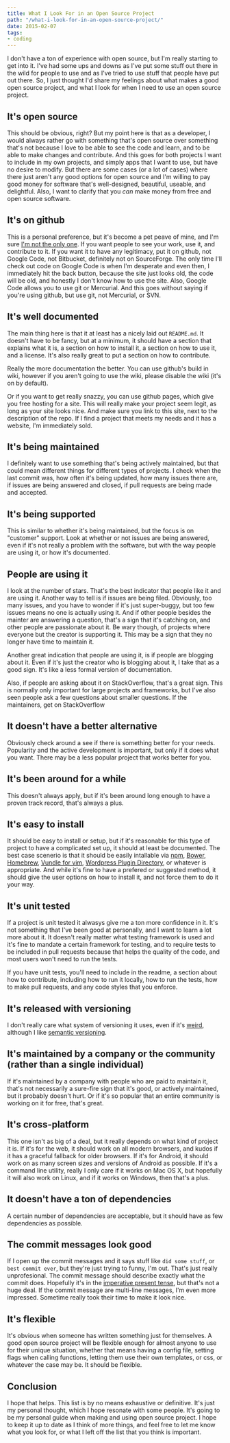 ```yaml
---
title: What I Look For in an Open Source Project
path: "/what-i-look-for-in-an-open-source-project/"
date: 2015-02-07
tags:
- coding
---
```


I don't have a ton of experience with open source, but I'm really starting to get into it. I've had some ups and downs as I've put some stuff out there in the wild for people to use and as I've tried to use stuff that people have put out there. So, I just thought I'd share my feelings about what makes a good open source project, and what I look for when I need to use an open source project.

## It's open source

This should be obvious, right? But my point here is that as a developer, I would always rather go with something that's open source over something that's not because I love to be able to see the code and learn, and to be able to make changes and contribute. And this goes for both projects I want to include in my own projects, and simply apps that I want to use, but have no desire to modify. But there are some cases (or a lot of cases) where there just aren't any good options for open source and I'm willing to pay good money for software that's well-designed, beautiful, useable, and delightful. Also, I want to clarify that you *can* make money from free and open source software.

## It's on github

This is a personal preference, but it's become a pet peave of mine, and I'm sure [I'm not the only one](https://twitter.com/_eric_castro/status/525768277662781440). If you want people to see your work, use it, and contribute to it. If you want it to have any legitimacy, put it on github, not Google Code, not Bitbucket, definitely not on SourceForge. The only time I'll check out code on Google Code is when I'm desperate and even then, I immediately hit the back button, because the site just looks old, the code will be old, and honestly I don't know how to use the site. Also, Google Code allows you to use git or Mercurial. And this goes without saying if you're using github, but use git, not Mercurial, or SVN.

## It's well documented

The main thing here is that it at least has a nicely laid out `README.md`. It doesn't have to be fancy, but at a minimum, it should have a section that explains what it is, a section on how to install it, a section on how to use it, and a license. It's also really great to put a section on how to contribute.

Really the more documentation the better. You can use github's build in wiki, however if you aren't going to use the wiki, please disable the wiki (it's on by default).

Or if you want to get really snazzy, you can use github pages, which give you free hosting for a site. This will really make your project seem legit, as long as your site looks nice. And make sure you link to this site, next to the description of the repo. If I find a project that meets my needs and it has a website, I'm immediately sold.

## It's being maintained

I definitely want to use something that's being actively maintained, but that could mean different things for different types of projects. I check when the last commit was, how often it's being updated, how many issues there are, if issues are being answered and closed, if pull requests are being made and accepted.

## It's being supported

This is similar to whether it's being maintained, but the focus is on "customer" support. Look at whether or not issues are being answered, even if it's not really a problem with the software, but with the way people are using it, or how it's documented.

## People are using it

I look at the number of stars. That's the best indicator that people like it and are using it. Another way to tell is if issues are being filed. Obviously, too many issues, and you have to wonder if it's just super-buggy, but too few issues means no one is actually using it. And if other people besides the mainter are answering a question, that's a sign that it's catching on, and other people are passionate about it. Be wary though, of projects where everyone but the creator is supporting it. This may be a sign that they no longer have time to maintain it.

Another great indication that people are using it, is if people are blogging about it. Even if it's just the creator who is blogging about it, I take that as a good sign. It's like a less formal version of documentation.

Also, if people are asking about it on StackOverflow, that's a great sign. This is normally only important for large projects and frameworks, but I've also seen people ask a few questions about smaller questions. If the maintainers, get on StackOverflow

## It doesn't have a better alternative

Obviously check around a see if there is something better for your needs. Popularity and the active development is important, but only if it does what you want. There may be a less popular project that works better for you.

## It's been around for a while

This doesn't always apply, but if it's been around long enough to have a proven track record, that's always a plus.

## It's easy to install

It should be easy to install or setup, but if it's reasonable for this type of project to have a complicated set up, it should at least be documented. The best case scenerio is that it should be easily intallable via [npm](https://www.npmjs.com/), [Bower](http://bower.io/), [Homebrew](http://brew.sh/), [Vundle for vim](https://github.com/gmarik/Vundle.vim), [Wordpress Plugin Directory](https://wordpress.org/plugins/), or whatever is appropriate. And while it's fine to have a prefered or suggested method, it should give the user options on how to install it, and not force them to do it your way.

## It's unit tested

If a project is unit tested it alwasys give me a ton more confidence in it. It's not something that I've been good at personally, and I want to learn a lot more about it. It doesn't really matter what testing framework is used and it's fine to mandate a certain framework for testing, and to require tests to be included in pull requests because that helps the quality of the code, and most users won't need to run the tests.

If you have unit tests, you'll need to include in the readme, a section about how to contribute, including how to run it locally, how to run the tests, how to make pull requests, and any code styles that you enforce.

## It's released with versioning

I don't really care what system of versioning it uses, even if it's [weird](http://sentimentalversioning.org/), although I like [semantic versioning](http://semver.org/).

## It's maintained by a company or the community (rather than a single individual)

If it's maintained by a company with people who are paid to maintain it, that's not necessarily a sure-fire sign that it's good, or actively maintained, but it probably doesn't hurt. Or if it's so popular that an entire community is working on it for free, that's great.

## It's cross-platform

This one isn't as big of a deal, but it really depends on what kind of project it is. If it's for the web, it should work on all modern browsers, and kudos if it has a graceful fallback for older browsers. If it's for Android, it should work on as many screen sizes and versions of Android as possible. If it's a command line utility, really I only care if it works on Mac OS X, but hopefully it will also work on Linux, and if it works on Windows, then that's a plus.

## It doesn't have a ton of dependencies

A certain number of dependencies are acceptable, but it should have as few dependencies as possible.

## The commit messages look good

If I open up the commit messages and it says stuff like `did some stuff`, or `best commit ever`, but they're just trying to funny, I'm out. That's just really unprofesional. The commit message should describe exactly what the commit does. Hopefully it's in the [imperative present tense](http://stackoverflow.com/questions/3580013/should-i-use-past-or-present-tense-in-git-commit-messages), but that's not a huge deal. If the commit message are multi-line messages, I'm even more impressed. Sometime really took their time to make it look nice.

## It's flexible

It's obvious when someone has written something just for themselves. A good open source project will be flexible enough for almost anyone to use for their unique situation, whether that means having a config file, setting flags when calling functions, letting them use their own templates, or css, or whatever the case may be. It should be flexible.

## Conclusion

I hope that helps. This list is by no means exhaustive or definitive. It's just my personal thought, which I hope resonate with some people. It's going to be my personal guide when making and using open source project. I hope to keep it up to date as I think of more things, and feel free to let me know what you look for, or what I left off the list that you think is important.
